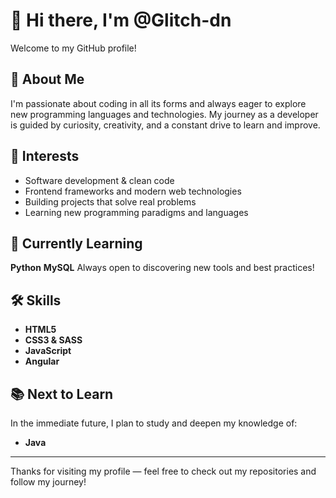 # 👋 Hi there, I'm @Glitch-dn

Welcome to my GitHub profile!

## 🚀 About Me

I'm passionate about coding in all its forms and always eager to explore new programming languages and technologies. My journey as a developer is guided by curiosity, creativity, and a constant drive to learn and improve.

## 👀 Interests

- Software development & clean code
- Frontend frameworks and modern web technologies  
- Building projects that solve real problems  
- Learning new programming paradigms and languages

## 🌱 Currently Learning

**Python**
**MySQL**
Always open to discovering new tools and best practices!

## 🛠️ Skills

- **HTML5**  
- **CSS3 & SASS**  
- **JavaScript**
- **Angular**

## 📚 Next to Learn

In the immediate future, I plan to study and deepen my knowledge of:

- **Java**

---

Thanks for visiting my profile — feel free to check out my repositories and follow my journey!
